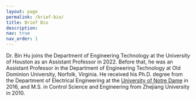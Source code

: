 ```yaml
---
layout: page
permalink: /brief-bio/
title: Brief Bio
description:
nav: true
nav_order: 1
---
```


Dr. Bin Hu joins the Department of Engineering Technology at the University of Houston as an Assistant Professor in 2022. Before that, he was an Assistant Professor in the Department of Engineering Technology at Old Dominion University, Norfolk, Virginia. He received his Ph.D. degree from the Department of Electrical Engineering at the [University of Notre Dame](https://ee.nd.edu/) in 2016, and M.S. in Control Science and Engineering from Zhejiang University in 2010.